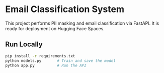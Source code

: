# Email Classification System

This project performs PII masking and email classification via FastAPI. It is ready for deployment on Hugging Face Spaces.

## Run Locally

```bash
pip install -r requirements.txt
python models.py       # Train and save the model
python app.py          # Run the API

